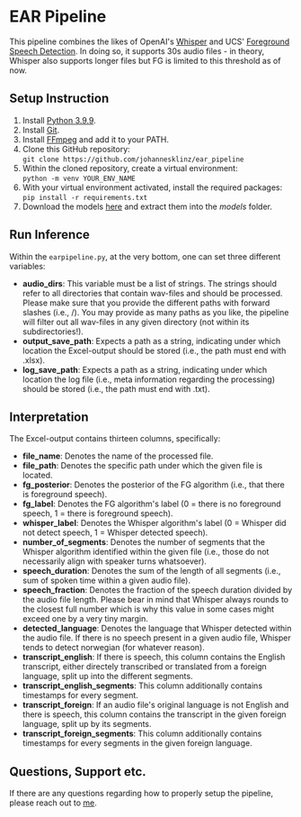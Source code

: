 # EAR Pipeline
This pipeline combines the likes of OpenAI's [Whisper](https://github.com/openai/whisper) and UCS' [Foreground Speech Detection](https://github.com/usc-sail/egocentric-fg-speech-detection). In doing so, it supports 30s audio files - in theory, Whisper also supports longer files but FG is limited to this threshold as of now.
## Setup Instruction
1. Install [Python 3.9.9](https://www.python.org/downloads/release/python-399/).
2. Install [Git](https://git-scm.com/downloads).
3. Install [FFmpeg](https://ffmpeg.org/download.html) and add it to your PATH.
4. Clone this GitHub repository:<br>
`git clone https://github.com/johannesklinz/ear_pipeline`
5. Within the cloned repository, create a virtual environment:<br>
`python -m venv YOUR_ENV_NAME`
6. With your virtual environment activated, install the required packages:<br>
`pip install -r requirements.txt`
7. Download the models [here](https://drive.google.com/file/d/1dSKxlhW8ZEbewpyKkQz1LcTe_XpkQks9/view?usp=sharing) and extract them into the *models* folder.
## Run Inference
Within the `earpipeline.py`, at the very bottom, one can set three different variables:
- **audio_dirs**: This variable must be a list of strings. The strings should refer to all directories that contain wav-files and should be processed. Please make sure that you provide the different paths with forward slashes (i.e., /). You may provide as many paths as you like, the pipeline will filter out all wav-files in any given directory (not within its subdirectories!).
- **output_save_path**: Expects a path as a string, indicating under which location the Excel-output should be stored (i.e., the path must end with .xlsx).
- **log_save_path**: Expects a path as a string, indicating under which location the log file (i.e., meta information regarding the processing) should be stored (i.e., the path must end with .txt).
## Interpretation
The Excel-output contains thirteen columns, specifically:
- **file_name**: Denotes the name of the processed file.
- **file_path**: Denotes the specific path under which the given file is located.
- **fg_posterior**: Denotes the posterior of the FG algorithm (i.e., that there is foreground speech).
- **fg_label**: Denotes the FG algorithm's label (0 = there is no foreground speech, 1 = there is foreground speech).
- **whisper_label**: Denotes the Whisper algorithm's label (0 = Whisper did not detect speech, 1 = Whisper detected speech).
- **number_of_segments**: Denotes the number of segments that the Whisper algorithm identified within the given file (i.e., those do not necessarily align with speaker turns whatsoever).
- **speech_duration**: Denotes the sum of the length of all segments (i.e., sum of spoken time within a given audio file).
- **speech_fraction**: Denotes the fraction of the speech duration divided by the audio file length. Please bear in mind that Whisper always rounds to the closest full number which is why this value in some cases might exceed one by a very tiny margin.
- **detected_language**: Denotes the language that Whisper detected within the audio file. If there is no speech present in a given audio file, Whisper tends to detect norwegian (for whatever reason).
- **transcript_english**: If there is speech, this column contains the English transcript, either directely transcribed or translated from a foreign language, split up into the different segments.
- **transcript_english_segments**: This column additionally contains timestamps for every segment.
- **transcript_foreign**: If an audio file's original language is not English and there is speech, this column contains the transcript in the given foreign language, split up by its segments.
- **transcript_foreign_segments**: This column additionally contains timestamps for every segments in the given foreign language.
## Questions, Support etc.
If there are any questions regarding how to properly setup the pipeline, please reach out to [me](mailto:johannes.klinz@gmail.com).